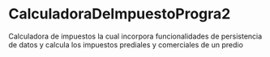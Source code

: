 # CalculadoraDeImpuestoProgra2
Calculadora de impuestos la cual incorpora funcionalidades de persistencia de datos y calcula los impuestos prediales y comerciales de un predio
